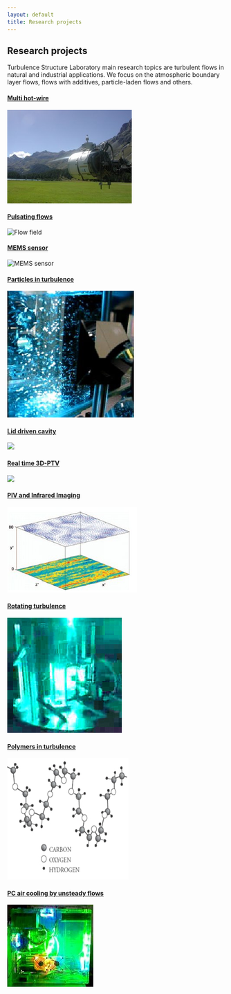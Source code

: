 ```yaml
---
layout: default
title: Research projects
---
```


## Research projects

Turbulence Structure Laboratory main research topics are turbulent flows in natural and industrial applications. We focus on the atmospheric boundary layer flows, flows with additives, particle-laden flows and others.


#### [Multi hot-wire](multihotwire.html)
![](../images/calibration_in_situ.jpg)

#### [Pulsating flows](pulsating.html)
![](http://lh4.ggpht.com/_Ehhk1abDUqc/S342CQWEw5I/AAAAAAAAJ1Y/NjS3P8o5qjI/s400/profiles_700_quiver.jpg "Flow field")

#### [MEMS sensor](microsensor.html)
![MEMS sensor](https://lh5.googleusercontent.com/-mWCPTnbqlrk/TfKL2F7-THI/AAAAAAAALWU/gcfHpSUpDYA/s288/P1010129.JPG) 

#### [Particles in turbulence](twophase.html)
![](../images/twophase.jpg)

#### [Lid driven cavity](cavity.html)
![](http://lh6.ggpht.com/_Ehhk1abDUqc/SR7kA0Gw1HI/AAAAAAAADkA/FXUIcQqCQRc/s288/assembly_belt_large_aquarium.jpg) 

#### [Real time 3D-PTV](realtime.html)
![](http://lh3.google.com/particle.tracking/R72ZOs-L0aI/AAAAAAAABjY/Oili4BO4QfM/s288/Image005.jpg)

####  [PIV and Infrared Imaging](pivir.html)
![](../images/piv_ir_image.jpg)

#### [Rotating turbulence](rotating.html)
![](../images/rotating.jpg) 

#### [Polymers in turbulence](polymers.html)
![](../images/polymers.jpg)	

#### [PC air cooling by unsteady flows](heat.html)
![](../images/pc-heat.jpg) 


